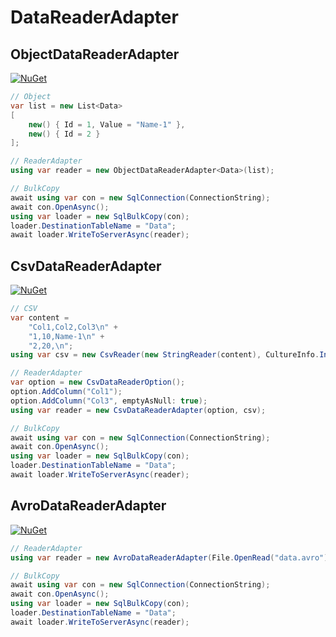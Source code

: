 # DataReaderAdapter

## ObjectDataReaderAdapter

[![NuGet](https://img.shields.io/nuget/v/DataReaderAdapter.Object.svg)](https://www.nuget.org/packages/DataReaderAdapter.Object)

```csharp
// Object
var list = new List<Data>
[
    new() { Id = 1, Value = "Name-1" },
    new() { Id = 2 }
];

// ReaderAdapter 
using var reader = new ObjectDataReaderAdapter<Data>(list);

// BulkCopy
await using var con = new SqlConnection(ConnectionString);
await con.OpenAsync();
using var loader = new SqlBulkCopy(con);
loader.DestinationTableName = "Data";
await loader.WriteToServerAsync(reader);
```

## CsvDataReaderAdapter

[![NuGet](https://img.shields.io/nuget/v/DataReaderAdapter.Csv.svg)](https://www.nuget.org/packages/DataReaderAdapter.Csv)

```csharp
// CSV
var content = 
    "Col1,Col2,Col3\n" +
    "1,10,Name-1\n" +
    "2,20,\n";
using var csv = new CsvReader(new StringReader(content), CultureInfo.InvariantCulture);

// ReaderAdapter 
var option = new CsvDataReaderOption();
option.AddColumn("Col1");
option.AddColumn("Col3", emptyAsNull: true);
using var reader = new CsvDataReaderAdapter(option, csv);

// BulkCopy
await using var con = new SqlConnection(ConnectionString);
await con.OpenAsync();
using var loader = new SqlBulkCopy(con);
loader.DestinationTableName = "Data";
await loader.WriteToServerAsync(reader);
```

## AvroDataReaderAdapter

[![NuGet](https://img.shields.io/nuget/v/DataReaderAdapter.Avro.svg)](https://www.nuget.org/packages/DataReaderAdapter.Avro)

```csharp
// ReaderAdapter 
using var reader = new AvroDataReaderAdapter(File.OpenRead("data.avro"));

// BulkCopy
await using var con = new SqlConnection(ConnectionString);
await con.OpenAsync();
using var loader = new SqlBulkCopy(con);
loader.DestinationTableName = "Data";
await loader.WriteToServerAsync(reader);
```
